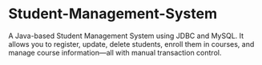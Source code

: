 # Student-Management-System
A Java-based Student Management System using JDBC and MySQL. It allows you to register, update, delete students, enroll them in courses, and manage course information—all with manual transaction control.
